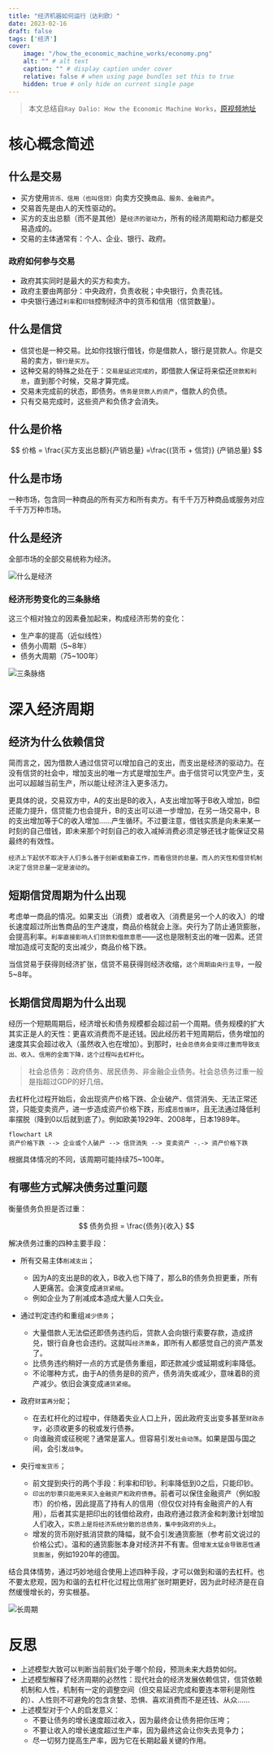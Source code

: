 ```yaml
---
title: "经济机器如何运行（达利欧）"
date: 2023-02-16
draft: false
tags: ['经济']
cover:
    image: "/how_the_economic_machine_works/economy.png"
    alt: "" # alt text
    caption: "" # display caption under cover
    relative: false # when using page bundles set this to true
    hidden: true # only hide on current single page
---
```


> 本文总结自`Ray Dalio: How the Economic Machine Works`，[原视频地址](https://www.youtube.com/watch?v=rFV7wdEX-Mo)


# 核心概念简述

## 什么是交易

- 买方使用`货币、信用（也叫信贷）`向卖方交换`商品、服务、金融资产`。
- 交易首先是由人的天性驱动的。
- 买方的支出总额（而不是其他）是`经济的驱动力`，所有的经济周期和动力都是交易造成的。
- 交易的主体通常有：个人、企业、银行、政府。

### 政府如何参与交易
- 政府其实同时是最大的买方和卖方。
- 政府主要由两部分：中央政府，负责收税；中央银行，负责花钱。
- 中央银行通过`利率`和`印钱`控制经济中的货币和信用（信贷数量）。

## 什么是信贷

- 信贷也是一种交易。比如你找银行借钱，你是借款人，银行是贷款人。你是交易的卖方，`银行是买方`。
- 这种交易的特殊之处在于：`交易是延迟完成的`，即借款人保证将来偿还`贷款和利息`，直到那个时候，交易才算完成。
- 交易未完成前的状态，即债务。`债务是贷款人的资产`，借款人的负债。
- 只有交易完成时，这些资产和负债才会消失。

## 什么是价格

$$
价格 = \frac{买方支出总额}{产销总量} =\frac{(货币 + 信贷)} {产销总量}
$$

## 什么是市场

一种市场，包含同一种商品的所有买方和所有卖方。有千千万万种商品或服务对应千千万万种市场。

## 什么是经济

全部市场的全部交易统称为经济。


![什么是经济](/how_the_economic_machine_works/economy.png)


### 经济形势变化的三条脉络

这三个相对独立的因素叠加起来，构成经济形势的变化：
- 生产率的提高（近似线性）
- 债务小周期（5~8年）
- 债务大周期（75~100年）

![三条脉络](/how_the_economic_machine_works/three_forces.png)

# 深入经济周期

## 经济为什么依赖信贷

简而言之，因为借款人通过信贷可以增加自己的支出，而支出是经济的驱动力。在没有信贷的社会中，增加支出的唯一方式是增加生产。由于信贷可以凭空产生，支出可以超越当前生产，所以能让经济注入更多活力。

更具体的说，交易双方中，A的支出是B的收入，A支出增加等于B收入增加，B偿还能力提升，信贷能力也会提升，B的支出可以进一步增加，在另一场交易中，B的支出增加等于C的收入增加……产生循环。不过要注意，借钱实质是向未来某一时刻的自己借钱，即未来那个时刻自己的收入减掉消费必须足够还钱才能保证交易最终的有效性。

`经济上下起伏不取决于人们多么善于创新或勤奋工作，而看信贷的总量。而人的天性和借贷机制决定了信贷总量一定是波动的`。

## 短期信贷周期为什么出现

考虑单一商品的情况。如果支出（消费）或者收入（消费是另一个人的收入）的增长速度超过所出售商品的生产速度，商品价格就会上涨。央行为了防止通货膨胀，会提高利率。`利率直接影响人们贷款和借款意愿`——这也是限制支出的唯一因素。还贷增加造成可支配的支出减少，商品价格下跌。

当信贷易于获得则经济扩张，信贷不易获得则经济收缩，`这个周期由央行主导`，一般5~8年。

## 长期信贷周期为什么出现

经历一个短期周期后，经济增长和债务规模都会超过前一个周期。债务规模的扩大其实正是人的天性：更喜欢消费而不是还钱。因此经历若干短周期后，债务增加的速度其实会超过收入（虽然收入也在增加）。到那时，`社会总债务会变得过重而导致支出、收入、信用的全面下降，这个过程叫去杠杆化`。

> 社会总债务：政府债务、居民债务、非金融企业债务。社会总债务过重一般是指超过GDP的好几倍。

去杠杆化过程开始后，会出现资产价格下跌、企业破产、信贷消失、无法正常还贷，只能变卖资产，进一步造成资产价格下跌，形成`恶性循环`，且无法通过降低利率摆脱（降到0以后就到底了）。例如欧美1929年、2008年，日本1989年。

```mermaid
flowchart LR
资产价格下跌 --> 企业或个人破产 --> 信贷消失 --> 变卖资产 -.-> 资产价格下跌
```

根据具体情况的不同，该周期可能持续75~100年。

## 有哪些方式解决债务过重问题

衡量债务负担是否过重：

$$
债务负担 = \frac{债务}{收入}
$$

解决债务过重的四种主要手段：

- 所有交易主体`削减支出`；
  - 因为A的支出是B的收入，B收入也下降了，那么B的债务负担更重，所有人更痛苦。会演变成`通货紧缩`。
  - 例如企业为了削减成本造成大量人口失业。

- 通过判定违约和重组`减少债务`；
  - 大量借款人无法偿还即债务违约后，贷款人会向银行索要存款，造成挤兑，银行自身也会违约。这就叫`经济萧条`，即所有人都感觉自己的资产蒸发了。
  - 比债务违约稍好一点的方式是债务重组，即还款减少或延期或利率降低。
  - 不论哪种方式，由于A的债务是B的资产，债务消失或减少，意味着B的资产减少。依旧会演变成`通货紧缩`。

- 政府`财富再分配`；
  - 在去杠杆化的过程中，伴随着失业人口上升，因此政府支出变多甚至`财政赤字`，必须收更多的税或发行债券。
  - 向谁融资或征税呢？通常是富人。但容易引发`社会动荡`。如果是国与国之间，会引发`战争`。

- 央行`增发货币`；
  - 前文提到央行的两个手段：利率和印钞。利率降低到0之后，只能印钞。
  - `印出的钞票只能用来买入金融资产和政府债券`。前者可以保住金融资产（例如股市）的价格，因此提高了持有人的信用（但仅仅对持有金融资产的人有用），后者其实是把印出的钱借给政府，由政府通过救济金和刺激计划增加人们收入，`实质上是将经济系统分散的总债务，集中到政府的头上`。
  - 增发的货币刚好抵消贷款的降幅，就不会引发通货膨胀（参考前文说过的价格公式）。温和的通货膨胀本身对经济并不有害。但`增发太猛会导致恶性通货膨胀`，例如1920年的德国。

结合具体情势，通过巧妙地组合使用上述四种手段，才可以做到和谐的去杠杆。也不要太悲观，因为和谐的去杠杆化过程比信用扩张时期更好，因为此时经济是在自然缓慢增长的，夯实根基。

![长周期](/how_the_economic_machine_works/period.png)

# 反思

- 上述模型大致可以判断当前我们处于哪个阶段，预测未来大趋势如何。
- 上述模型解释了经济周期的必然性：现代社会的经济发展依赖信贷，信贷依赖机制和人性，机制有一定的调整空间（但交易延迟完成和要连本带利是刚性的）、人性则不可避免的包含贪婪、恐惧、喜欢消费而不是还钱、从众……
- 上述模型对于个人的启发意义：
  - 不要让债务的增长速度超过收入，因为最终会让债务把你压垮；
  - 不要让收入的增长速度超过生产率，因为最终这会让你失去竞争力；
  - 尽一切努力提高生产率，因为它在长期起最关键的作用。